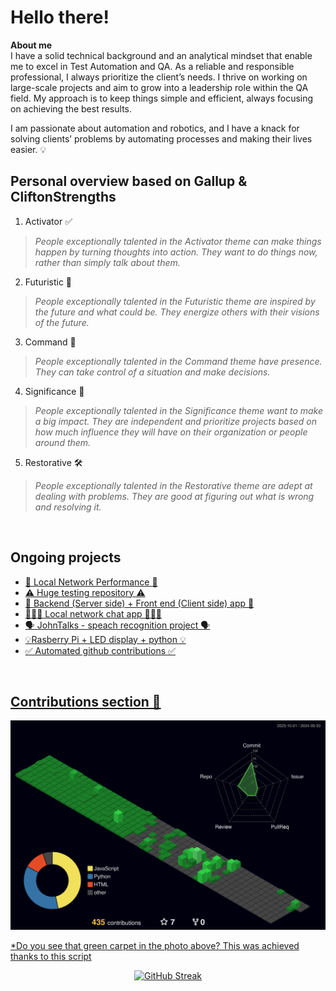 # Hello there!
**About me**  
I have a solid technical background and an analytical mindset that enable me to excel in Test Automation and QA. As a reliable and responsible professional, I always prioritize the client’s needs. I thrive on working on large-scale projects and aim to grow into a leadership role within the QA field. My approach is to keep things simple and efficient, always focusing on achieving the best results.

I am passionate about automation and robotics, and I have a knack for solving clients’ problems by automating processes and making their lives easier. 💡

## Personal overview based on Gallup & CliftonStrengths
1.  Activator ✅
> _People exceptionally talented in the Activator theme can make things happen by turning thoughts into action. They want to do things now, rather than simply talk about them._
2. Futuristic 🚀
> _People exceptionally talented in the Futuristic theme are inspired by the future and what could be. They energize others with their visions of the future._
3. Command 🫡
> _People exceptionally talented in the Command theme have presence. They can take control of a situation and make decisions._
4. Significance 🙋
> _People exceptionally talented in the Significance theme want to make a big impact. They are independent and prioritize projects based on how much influence they will have on their organization or people around them._
5. Restorative 🛠️
> _People exceptionally talented in the Restorative theme are adept at dealing with problems. They are good at figuring out what is wrong and resolving it._
<br>

## Ongoing **projects**
<ul>
   
<li><a href="https://github.com/matiwan3/project-LNP")>🛜 Local Network Performance 🛜</li>
<li><a href="https://github.com/matiwan3/learning-testing")>⚠️ Huge testing repository ⚠️</li>
<li><a href="https://github.com/matiwan3/project-shark-roulette")>🚀 Backend (Server side) + Front end (Client side) app 🚀</li>
<li><a href="https://github.com/matiwan3/project-local-network-chat")>👨🏾‍💻 Local network chat app 👨🏾‍💻</li>
<li><a href="https://github.com/matiwan3/project-scripts-and-scrappers/tree/main/john%20talks")>🗣️ JohnTalks - speach recognition project 🗣️</li>
<li><a href="https://github.com/matiwan3/LEDisplay">💡Rasberry Pi + LED display + python 💡</li>
<li><a href="https://github.com/matiwan3/autogit-streak">✅ Automated github contributions ✅</li>
</ul>
<br> 

## Contributions section 📅

![](./profile-3d-contrib/profile-night-green.svg)

*Do you see that green carpet in the photo above? This was achieved thanks to <a href="https://github.com/matiwan3/autogit-streak"> this script </li>
<p align="center">
   <a href="https://git.io/streak-stats">
      <img alt="GitHub Streak" src="https://streak-stats.demolab.com?user=matiwan3&theme=gruvbox&hide_border=true">

   </a>
</p>
<br> 

